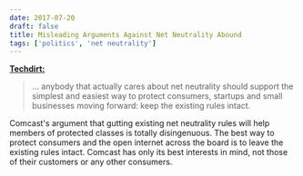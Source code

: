 ```yaml
---
date: 2017-07-20
draft: false
title: Misleading Arguments Against Net Neutrality Abound
tags: ['politics', 'net neutrality']
---
```


**[Techdirt:](https://www.techdirt.com/2017/07/19/comcast-we-must-kill-net-neutrality-to-help-sick-disabled/)**

> ... anybody that actually cares about net neutrality should support the simplest and easiest way to protect consumers, startups and small businesses moving forward: keep the existing rules intact.<!-- excerpt -->

Comcast's argument that gutting existing net neutrality rules will help members of protected classes is totally disingenuous. The best way to protect consumers and the open internet across the board is to leave the existing rules intact. Comcast has only its best interests in mind, not those of their customers or any other consumers.

